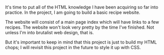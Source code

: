 It's time to put all of the HTML knowledge I have been acquiring so far into practice. In the project, I am going to build a basic recipe website.

The website will consist of a main page index which will have links to a few recipes. The website won't look very pretty by the time I've finished. Not unless I'm into brutalist web design, that is.

But it's important to keep in mind that this project is just to build my HTML chops; I will revisit this project in the future to style it up with CSS.